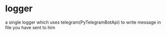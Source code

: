 # logger
a single logger which uses telegram(PyTelegramBotApi) to write message in file you have sent to him

